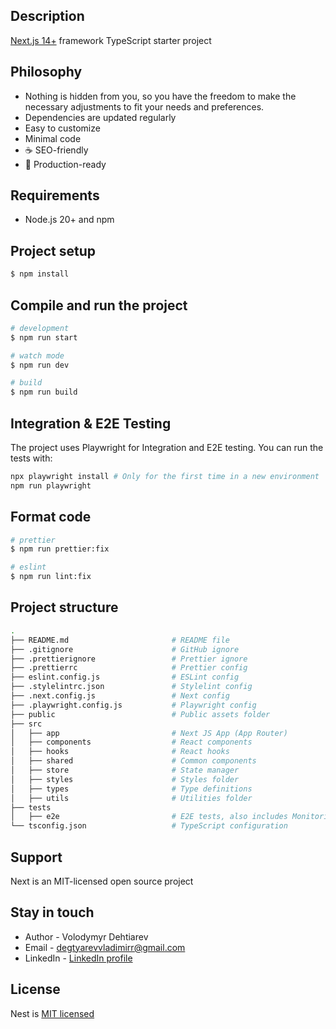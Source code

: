 ## Description

[Next.js 14+](https://nextjs.org/) framework TypeScript starter project

## Philosophy

- Nothing is hidden from you, so you have the freedom to make the necessary adjustments to fit your needs and preferences.
- Dependencies are updated regularly
- Easy to customize
- Minimal code
- ☕ SEO-friendly
- 🚀 Production-ready

## Requirements

- Node.js 20+ and npm

## Project setup

```bash
$ npm install
```

## Compile and run the project

```bash
# development
$ npm run start

# watch mode
$ npm run dev

# build
$ npm run build
```

## Integration & E2E Testing

The project uses Playwright for Integration and E2E testing. You can run the tests with:

```bash
npx playwright install # Only for the first time in a new environment
npm run playwright
```

## Format code

```bash
# prettier
$ npm run prettier:fix

# eslint
$ npm run lint:fix
```

## Project structure

```bash
.
├── README.md                       # README file
├── .gitignore                      # GitHub ignore
├── .prettierignore                 # Prettier ignore
├── .prettierrc                     # Prettier config
├── eslint.config.js                # ESLint config
├── .stylelintrc.json               # Stylelint config
├── .next.config.js                 # Next config
├── .playwright.config.js           # Playwright config
├── public                          # Public assets folder
├── src
│   ├── app                         # Next JS App (App Router)
│   ├── components                  # React components
│   ├── hooks                       # React hooks
│   ├── shared                      # Common components
│   ├── store                       # State manager
│   ├── styles                      # Styles folder
│   ├── types                       # Type definitions
│   ├── utils                       # Utilities folder
├── tests
│   ├── e2e                         # E2E tests, also includes Monitoring as Code
└── tsconfig.json                   # TypeScript configuration
```

## Support

Next is an MIT-licensed open source project

## Stay in touch

- Author - Volodymyr Dehtiarev
- Email - [degtyarevvladimirr@gmail.com](mailto:degtyarevvladimirr@gmail.com)
- LinkedIn - [LinkedIn profile](https://www.linkedin.com/in/volodymyr-dehtiarev/)

## License

Nest is [MIT licensed](https://github.com/nestjs/nest/blob/master/LICENSE)